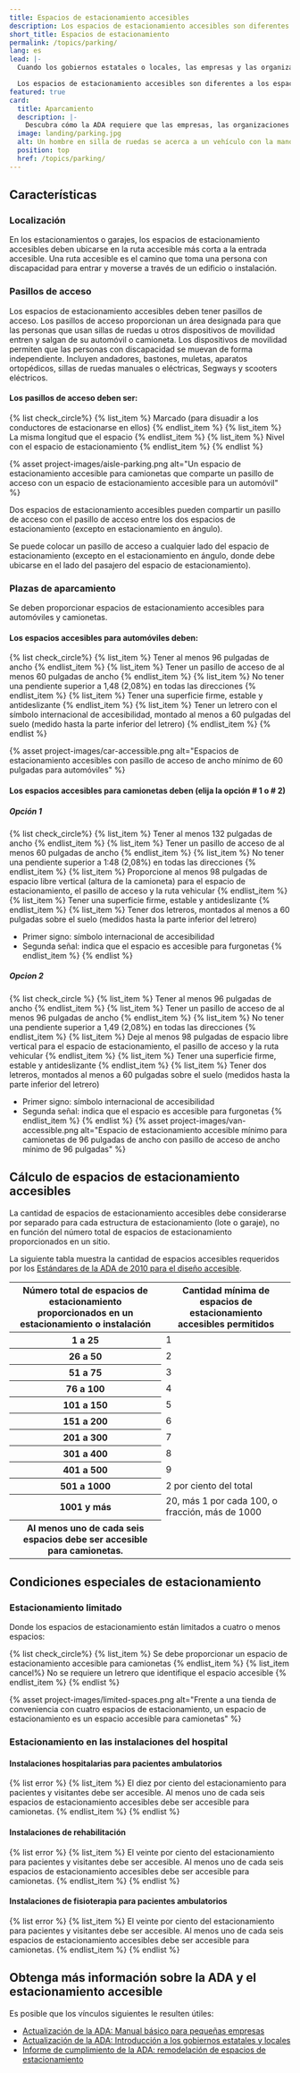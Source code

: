 ```yaml
---
title: Espacios de estacionamiento accesibles
description: Los espacios de estacionamiento accesibles son diferentes a los espacios de estacionamiento tradicionales. Tienen características específicas que facilitan a las personas con discapacidades el acceso a programas, bienes o servicios. La ADA requiere que las empresas, las organizaciones sin fines de lucro y los gobiernos estatales / locales proporcionen espacios de estacionamiento accesibles.
short_title: Espacios de estacionamiento
permalink: /topics/parking/
lang: es
lead: |-
  Cuando los gobiernos estatales o locales, las empresas y las organizaciones sin fines de lucro brindan estacionamientos o garajes, se deben proporcionar espacios de estacionamiento accesibles que cumplan con la Ley de Estadounidenses con Discapacidades (ADA).

  Los espacios de estacionamiento accesibles son diferentes a los espacios de estacionamiento tradicionales. Tienen características específicas que facilitan a las personas con discapacidades el acceso a sus programas, bienes o servicios.
featured: true
card:
  title: Aparcamiento
  description: |-
    Descubra cómo la ADA requiere que las empresas, las organizaciones sin fines de lucro y los gobiernos estatales / locales proporcionen espacios de estacionamiento accesibles.
  image: landing/parking.jpg
  alt: Un hombre en silla de ruedas se acerca a un vehículo con la mano en la manija de la puerta
  position: top
  href: /topics/parking/
---
```


## Características

### Localización

En los estacionamientos o garajes, los espacios de estacionamiento accesibles deben ubicarse en la ruta accesible más corta a la entrada accesible. Una ruta accesible es el camino que toma una persona con discapacidad para entrar y moverse a través de un edificio o instalación.

### Pasillos de acceso

Los espacios de estacionamiento accesibles deben tener pasillos de acceso. Los pasillos de acceso proporcionan un área designada para que las personas que usan sillas de ruedas u otros dispositivos de movilidad entren y salgan de su automóvil o camioneta. Los dispositivos de movilidad permiten que las personas con discapacidad se muevan de forma independiente. Incluyen andadores, bastones, muletas, aparatos ortopédicos, sillas de ruedas manuales o eléctricas, Segways y scooters eléctricos.

#### Los pasillos de acceso deben ser:

{% list check_circle%}
{% list_item %} Marcado (para disuadir a los conductores de estacionarse en ellos) {% endlist_item %}
{% list_item %} La misma longitud que el espacio {% endlist_item %}
{% list_item %} Nivel con el espacio de estacionamiento {% endlist_item %}
{% endlist %}

{% asset project-images/aisle-parking.png alt="Un espacio de estacionamiento accesible para camionetas que comparte un pasillo de acceso con un espacio de estacionamiento accesible para un automóvil" %}

Dos espacios de estacionamiento accesibles pueden compartir un pasillo de acceso con el pasillo de acceso
entre los dos espacios de estacionamiento (excepto en estacionamiento en ángulo).

Se puede colocar un pasillo de acceso a cualquier lado del espacio de estacionamiento (excepto en el estacionamiento en ángulo, donde debe ubicarse en el lado del pasajero del espacio de estacionamiento).

### Plazas de aparcamiento

Se deben proporcionar espacios de estacionamiento accesibles para automóviles y camionetas.

#### Los espacios accesibles para automóviles deben:

{% list check_circle%}
{% list_item %} Tener al menos 96 pulgadas de ancho {% endlist_item %}
{% list_item %} Tener un pasillo de acceso de al menos 60 pulgadas de ancho {% endlist_item %}
{% list_item %} No tener una pendiente superior a 1,48 (2,08%) en todas las direcciones {% endlist_item %}
{% list_item %} Tener una superficie firme, estable y antideslizante {% endlist_item %}
{% list_item %}
Tener un letrero con el símbolo internacional de accesibilidad, montado al menos a 60 pulgadas del suelo (medido hasta la parte inferior del letrero)
{% endlist_item %}
{% endlist %}

{% asset project-images/car-accessible.png alt="Espacios de estacionamiento accesibles con pasillo de acceso de ancho mínimo de 60 pulgadas para automóviles" %}

#### Los espacios accesibles para camionetas deben (elija la opción # 1 o # 2)

##### Opción 1

{% list check_circle%}
{% list_item %} Tener al menos 132 pulgadas de ancho {% endlist_item %}
{% list_item %} Tener un pasillo de acceso de al menos 60 pulgadas de ancho {% endlist_item %}
{% list_item %} No tener una pendiente superior a 1:48 (2,08%) en todas las direcciones {% endlist_item %}
{% list_item %} Proporcione al menos 98 pulgadas de espacio libre vertical (altura de la camioneta) para el espacio de estacionamiento, el pasillo de acceso y la ruta vehicular {% endlist_item %}
{% list_item %} Tener una superficie firme, estable y antideslizante {% endlist_item %}
{% list_item %} Tener dos letreros, montados al menos a 60 pulgadas sobre el suelo (medidos hasta la parte inferior del letrero)

- Primer signo: símbolo internacional de accesibilidad
- Segunda señal: indica que el espacio es accesible para furgonetas {% endlist_item %}
  {% endlist %}

##### Opcion 2

{% list check_circle %}
{% list_item %} Tener al menos 96 pulgadas de ancho {% endlist_item %}
{% list_item %} Tener un pasillo de acceso de al menos 96 pulgadas de ancho {% endlist_item %}
{% list_item %} No tener una pendiente superior a 1,49 (2,08%) en todas las direcciones {% endlist_item %}
{% list_item %} Deje al menos 98 pulgadas de espacio libre vertical para el espacio de estacionamiento, el pasillo de acceso y la ruta vehicular {% endlist_item %}
{% list_item %} Tener una superficie firme, estable y antideslizante {% endlist_item %}
{% list_item %} Tener dos letreros, montados al menos a 60 pulgadas sobre el suelo (medidos hasta la parte inferior del letrero)

- Primer signo: símbolo internacional de accesibilidad
- Segunda señal: indica que el espacio es accesible para furgonetas {% endlist_item %}
  {% endlist %}
  {% asset project-images/van-accessible.png alt="Espacio de estacionamiento accesible mínimo para camionetas de 96 pulgadas de ancho con pasillo de acceso de ancho mínimo de 96 pulgadas" %}

## Cálculo de espacios de estacionamiento accesibles

La cantidad de espacios de estacionamiento accesibles debe considerarse por separado para cada estructura de estacionamiento (lote o garaje), no en función del número total de espacios de estacionamiento proporcionados en un sitio.

La siguiente tabla muestra la cantidad de espacios accesibles requeridos por los [Estándares de la ADA de 2010 para el diseño accesible](https://www.ada.gov/regs2010/2010ADAStandards/2010ADAstandards.htm#pgfId-1010282).

<table class = "usa-table">
  <thead>
    <tr>
      <th scope = "col"> Número total de espacios de estacionamiento proporcionados en un estacionamiento o instalación </th>
      <th scope = "col"> Cantidad mínima de espacios de estacionamiento accesibles permitidos </th>
    </tr>
  </thead>
  <tbody>
    <tr>
      <th scope = "row"> 1 a 25 </th>
      <td> 1 </td>
    </tr>
    <tr>
      <th scope = "row"> 26 a 50 </th>
      <td> 2 </td>
    </tr>
    <tr>
      <th scope = "row"> 51 a 75 </th>
      <td> 3 </td>
    </tr>
    <tr>
      <th scope = "row"> 76 a 100 </th>
      <td> 4 </td>
    </tr>
    <tr>
      <th scope = "row"> 101 a 150 </th>
      <td> 5 </td>
    </tr>
    <tr>
      <th scope = "row"> 151 a 200 </th>
      <td> 6 </td>
    </tr>
    <tr>
      <th scope = "row"> 201 a 300 </th>
      <td> 7 </td>
    </tr>
    <tr>
      <th scope = "row"> 301 a 400 </th>
      <td> 8 </td>
    </tr>
    <tr>
      <th scope = "row"> 401 a 500 </th>
      <td> 9 </td>
    </tr>
    <tr>
      <th scope = "row"> 501 a 1000 </th>
      <td> 2 por ciento del total </td>
    </tr>
    <tr>
      <th scope = "row"> 1001 y más </th>
      <td> 20, más 1 por cada 100, o fracción, más de 1000 </td>
    </tr>
    <tr>
      <th scope = "row"> Al menos uno de cada seis espacios debe ser accesible para camionetas. </th>
      <td> </td>
    </tr>
  </tbody>
</table>

## Condiciones especiales de estacionamiento

### Estacionamiento limitado

Donde los espacios de estacionamiento están limitados a cuatro o menos espacios:

{% list check_circle%}
{% list_item %} Se debe proporcionar un espacio de estacionamiento accesible para camionetas {% endlist_item %}
{% list_item cancel%} No se requiere un letrero que identifique el espacio accesible {% endlist_item %}
{% endlist %}

{% asset project-images/limited-spaces.png alt="Frente a una tienda de conveniencia con cuatro espacios de estacionamiento, un espacio de estacionamiento es un espacio accesible para camionetas" %}

### Estacionamiento en las instalaciones del hospital

#### Instalaciones hospitalarias para pacientes ambulatorios

{% list error %}
{% list_item %} El diez por ciento del estacionamiento para pacientes y visitantes debe ser accesible. Al menos uno de cada seis espacios de estacionamiento accesibles debe ser accesible para camionetas. {% endlist_item %}
{% endlist %}

#### Instalaciones de rehabilitación

{% list error %}
{% list_item %} El veinte por ciento del estacionamiento para pacientes y visitantes debe ser accesible. Al menos uno de cada seis espacios de estacionamiento accesibles debe ser accesible para camionetas. {% endlist_item %}
{% endlist %}

#### Instalaciones de fisioterapia para pacientes ambulatorios

{% list error %}
{% list_item %} El veinte por ciento del estacionamiento para pacientes y visitantes debe ser accesible. Al menos uno de cada seis espacios de estacionamiento accesibles debe ser accesible para camionetas. {% endlist_item %}
{% endlist %}

## Obtenga más información sobre la ADA y el estacionamiento accesible

Es posible que los vínculos siguientes le resulten útiles:

- [Actualización de la ADA: Manual básico para pequeñas empresas](https://www.ada.gov/regs2010/smallbusiness/smallbusprimer2010.htm)
- [Actualización de la ADA: Introducción a los gobiernos estatales y locales](https://www.ada.gov/regs2010/titleII_2010/title_ii_primer.html)
- [Informe de cumplimiento de la ADA: remodelación de espacios de estacionamiento](https://www.ada.gov/restriping_parking/restriping2015.html)
